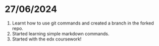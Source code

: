 # 27/06/2024

1. Learnt how to use git commands and created a branch in the forked repo.
2.  Started learning simple markdown commands.
3. Started with the edx coursework! 